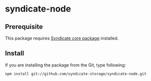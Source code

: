 # syndicate-node

Prerequisite
------------

This package requires [Syndicate core package](https://github.com/syndicate-storage/syndicate-core) installed.


Install
-------

If you are installing the package from the Git, type following:

```
npm install git://github.com/syndicate-storage/syndicate-node.git
```


